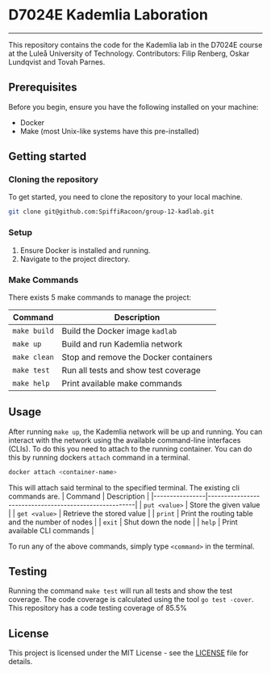 # D7024E Kademlia Laboration

---

This repository contains the code for the Kademlia lab in the D7024E course at the Luleå University of Technology.
Contributors: Filip Renberg, Oskar Lundqvist and Tovah Parnes.

## Prerequisites

Before you begin, ensure you have the following installed on your machine:

- Docker
- Make (most Unix-like systems have this pre-installed)

## Getting started

### Cloning the repository

To get started, you need to clone the repository to your local machine.

```bash
git clone git@github.com:SpiffiRacoon/group-12-kadlab.git
```

### Setup

1. Ensure Docker is installed and running.
2. Navigate to the project directory.

### Make Commands

There exists 5 make commands to manage the project:

| Command      | Description                           |
| ------------ | ------------------------------------- |
| `make build` | Build the Docker image `kadlab`       |
| `make up`    | Build and run Kademlia network        |
| `make clean` | Stop and remove the Docker containers |
| `make test`  | Run all tests and show test coverage  |
| `make help`  | Print available make commands         |

## Usage

After running `make up`, the Kademlia network will be up and running. You can interact with the network using the available command-line interfaces (CLIs).
To do this you need to attach to the running container. You can do this by running dockers `attach` command in a terminal.

```bash
docker attach <container-name>
```

This will attach said terminal to the specified terminal. The existing cli commands are.
| Command | Description |
|----------------|-------------------------------------------------------|
| `put <value>` | Store the given value |
| `get <value>` | Retrieve the stored value |
| `print` | Print the routing table and the number of nodes |
| `exit` | Shut down the node |
| `help` | Print available CLI commands |

To run any of the above commands, simply type `<command>` in the terminal.

## Testing

Running the command `make test` will run all tests and show the test coverage. The code coverage is calculated using the tool `go test -cover`. This repository has a code testing coverage of 85.5% <!-- TODO: update test coverage -->

## License

This project is licensed under the MIT License - see the [LICENSE](LICENSE) file for details.
